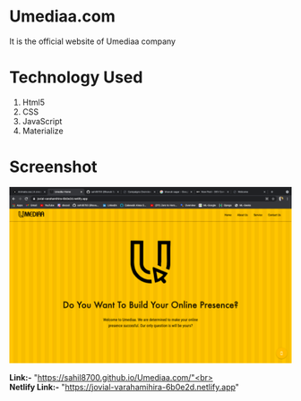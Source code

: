 <h1> Umediaa.com</h1>

It is the official website of Umediaa company

<h1>Technology Used</h1>

<ol>
<li> Html5</li>
<li> CSS</li>
<li> JavaScript</li>
<li> Materialize</li>
</ol>

<h1>Screenshot</h1>
<img src="output.png">

<b> Link:-</b> "https://sahil8700.github.io/Umediaa.com/"<br><br>
<b> Netlify Link:-</b> "https://jovial-varahamihira-6b0e2d.netlify.app"
